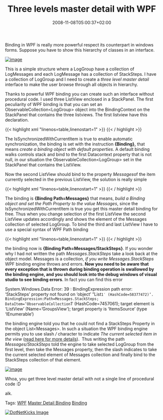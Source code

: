 ﻿---
title: "Three levels master detail with WPF"
description: ""
date: 2008-11-08T05:00:37+02:00
draft: false
tags: [WPF]
categories: [WPF]
---
Binding in WPF is really more powerful respect its counterpart in windows forms. Suppose you have to show this hierarchy of classes in an interface.

[![image](https://www.codewrecks.com/blog/wp-content/uploads/2008/11/image-thumb6.png "image")](https://www.codewrecks.com/blog/wp-content/uploads/2008/11/image6.png)

This is a simple structure where a LogGroup have a collection of LogMessages and each LogMessage has a collection of StackSteps. I have a collection of LogGroup and I need to create a *three level master detail* interface to make the user browse through all objects in hierarchy.

Thanks to powerful WPF binding you can create such an interface without procedural code. I used three ListView enclosed in a StackPanel. The first peculiarity of WPF binding is that you can set an ObservableCollection&lt;LogGroup&gt; object into the BindingContext on the StackPanel that contains the three listviews. The first listview have this declaration.

{{< highlight xml "linenos=table,linenostart=1" >}}
<ListView x:Name="GroupsView" ItemsSource="{Binding}" 
         IsSynchronizedWithCurrentItem="True"
         HorizontalContentAlignment="Stretch"
         ScrollViewer.HorizontalScrollBarVisibility="Disabled">{{< / highlight >}}

<!-- Code inserted with Steve Dunn's Windows Live Writer Code Formatter Plugin.  http://dunnhq.com -->

The IsSynchronizedWithCurrentItem is true to enable automatic synchronization, the binding is set with the instruction **{Binding},** that means *create a binding object with default properties*. A default binding walks controls stack and bind to the first Datacontext property that is not null, in our situation the ObservableCollection&lt;LogGroup&gt; set in the StackPanel that contains the ListView.

Now the second ListView should bind to the property *Messages*of the item currently selected in the previous ListView, the solution is really simple

{{< highlight xml "linenos=table,linenostart=1" >}}
<ListView x:Name="GroupsView" ItemsSource="{Binding Path=Messages}" 
     HorizontalContentAlignment="Stretch"
     ScrollViewer.HorizontalScrollBarVisibility="Disabled"
     IsSynchronizedWithCurrentItem="true">{{< / highlight >}}

<!-- Code inserted with Steve Dunn's Windows Live Writer Code Formatter Plugin.  http://dunnhq.com -->

The binding is  **{Binding Path=Messages}** that means, *build a Binding object and set the Path Property to the value Messages*, since the IsSynchronizedWithCurrentItem is true you get this master detail binding for free. Thus when you change selection of the first ListView the second ListView updates accordingly and shows the element of the Messages collection of selected LogGroup. To bind the third and last ListView I have to use a special syntax of WPF Path binding

{{< highlight xml "linenos=table,linenostart=1" >}}
<ListView x:Name="GroupsView" ItemsSource="{Binding Path=Messages/StackSteps}" 
     HorizontalContentAlignment="Stretch"
     ScrollViewer.HorizontalScrollBarVisibility="Disabled"
     IsSynchronizedWithCurrentItem="true">{{< / highlight >}}

<!-- Code inserted with Steve Dunn's Windows Live Writer Code Formatter Plugin.  http://dunnhq.com -->

the binding now is  **{Binding Path=Messages/StackSteps}**. If you wonder why I had not written the path *Messages.StackSteps* take a look back at the object model. Messages is a collection, *if you write Messages.StackSteps* WPF binding engine throws and errors.  **Now you need to be aware that every exception that is thrown during binding operation is swallowed by the binding engine, and you should look into the debug windows of visual studio to see binding errors**. In fact you can find this error

System.Windows.Data Error: 39 : BindingExpression path error: ‘StackSteps’ property not found on ‘object’ ”List`1′ (HashCode=58377472)’. BindingExpression:Path=Messages.StackSteps; DataItem=’ObservableCollection`1′ (HashCode=7457061); target element is ‘ListView’ (Name=’GroupsView’); target property is ‘ItemsSource’ (type ‘IEnumerable’)

the binding engine told you that he could not find a StackSteps Property in the object List&lt;Messages&gt;. In such a situation the WPF binding engine permits you to use slash */* character to indicate *The current selected item in the view* ([read here for more details](http://msdn.microsoft.com/en-us/library/ms752347.aspx)).  Thus writing the path *Messages/StackSteps* told the engine to take selected LogGroup from the first level, then take the Messages property, then the slash indicates to take the current selected element of Messages collection and finally bind to the StackSteps collection of that element.

[![image](https://www.codewrecks.com/blog/wp-content/uploads/2008/11/image-thumb7.png "image")](https://www.codewrecks.com/blog/wp-content/uploads/2008/11/image7.png)

Whoa, you get three level master detail with not a single line of procedural code :D

alk.

Tags: [WPF](http://technorati.com/tag/WPF) [Master Detail Binding](http://technorati.com/tag/Master%20Detail%20Binding) [Binding](http://technorati.com/tag/Binding)

<script type="text/javascript">var dzone_url = 'http://www.codewrecks.com/blog/index.php/2008/11/08/three-levels-master-detail-with-wpf/';</script><script type="text/javascript">var dzone_title = 'Three levels master detail with WPF';</script><script type="text/javascript">var dzone_blurb = 'Three levels master detail with WPF';</script><script type="text/javascript">var dzone_style = '2';</script><script language="javascript" src="http://widgets.dzone.com/widgets/zoneit.js"></script> 

[![DotNetKicks Image](http://www.dotnetkicks.com/Services/Images/KickItImageGenerator.ashx?url=http://www.codewrecks.com/blog/index.php/2008/11/08/three-levels-master-detail-with-wpf/&amp;bgcolor=0080C0&amp;fgcolor=FFFFFF&amp;border=000000&amp;cbgcolor=D4E1ED&amp;cfgcolor=000000)](http://www.dotnetkicks.com/kick/?url=http://www.codewrecks.com/blog/index.php/2008/11/08/three-levels-master-detail-with-wpf/)
